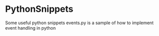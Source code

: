 # PythonSnippets
Some useful python snippets
events.py is a sample of how to implement event handling in python

